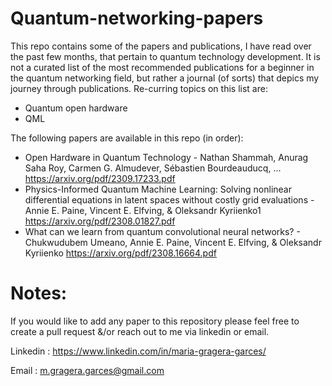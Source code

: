 # Quantum-networking-papers
This repo contains some of the papers and publications, I have read over the past few months, that pertain to quantum technology development.
It is not a curated list of the most recommended publications for a beginner in the quantum networking field, but rather a journal (of sorts) that depics my journey through publications.
Re-curring topics on this list are:
- Quantum open hardware
- QML

The following papers are available in this repo (in order):
- Open Hardware in Quantum Technology - Nathan Shammah, Anurag Saha Roy, Carmen G. Almudever, Sébastien Bourdeauducq, ...
       https://arxiv.org/pdf/2309.17233.pdf
- Physics-Informed Quantum Machine Learning: Solving nonlinear differential equations in latent spaces without costly grid evaluations - Annie E. Paine, Vincent E. Elfving, & Oleksandr Kyriienko1
       https://arxiv.org/pdf/2308.01827.pdf
- What can we learn from quantum convolutional neural networks? - Chukwudubem Umeano, Annie E. Paine, Vincent E. Elfving, & Oleksandr Kyriienko
       https://arxiv.org/pdf/2308.16664.pdf


# Notes:
If you would like to add any paper to this repository please feel free to create a pull request &/or reach out to me via linkedin or email.

Linkedin : https://www.linkedin.com/in/maria-gragera-garces/

Email : m.gragera.garces@gmail.com

